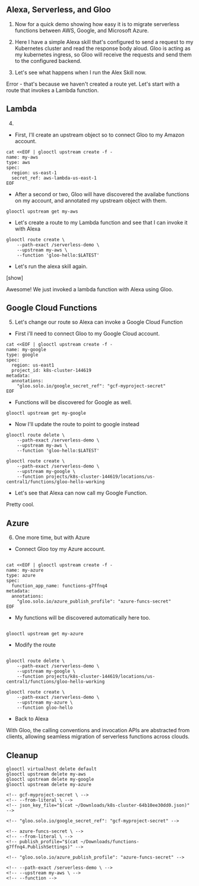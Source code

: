 ## Alexa, Serverless, and Gloo


1. Now for a quick demo showing how easy it is to migrate serverless functions
between AWS, Google, and Microsoft Azure.

2. Here I have a simple Alexa skill that's configured to send a request
to my Kubernetes cluster and read the response body aloud. Gloo is acting
as my kubernetes ingress, so Gloo will receive the requests and send them
to the configured backend.

3. Let's see what happens when I run the Alex Skill now.

<show>

Error - that's because we haven't created a route yet. Let's
start with a route that invokes a Lambda function.


## Lambda

4.
* First, I'll create an upstream object so to connect Gloo to my Amazon account.


```
cat <<EOF | glooctl upstream create -f -
name: my-aws
type: aws
spec:
  region: us-east-1
  secret_ref: aws-lambda-us-east-1
EOF
```


* After a second or two, Gloo will have discovered the availabe functions
on my account, and annotated my upstream object with them.


```
glooctl upstream get my-aws
```

* Let's create a route to my Lambda function and see that I can invoke it
with Alexa


```
glooctl route create \
    --path-exact /serverless-demo \
    --upstream my-aws \
    --function 'gloo-hello:$LATEST'
```


* Let's run the alexa skill again.

 [show]

Awesome! We just invoked a lambda function
with Alexa using Gloo.


## Google Cloud Functions

5. Let's change our route so Alexa can invoke a Google Cloud Function

* First i'll need to connect Gloo to my Google Cloud account.

```
cat <<EOF | glooctl upstream create -f -
name: my-google
type: google
spec:
  region: us-east1
  project_id: k8s-cluster-144619
metadata:
  annotations:
    "gloo.solo.io/google_secret_ref": "gcf-myproject-secret"
EOF
```

* Functions will be discovered for Google as well.

```
glooctl upstream get my-google
```

* Now I'll update the route to point to google instead
```
glooctl route delete \
    --path-exact /serverless-demo \
    --upstream my-aws \
    --function 'gloo-hello:$LATEST'

glooctl route create \
    --path-exact /serverless-demo \
    --upstream my-google \
    --function projects/k8s-cluster-144619/locations/us-central1/functions/gloo-hello-working
```

* Let's see that Alexa can now call my Google Function.

<show>

Pretty cool.

## Azure

6. One more time, but with Azure
* Connect Gloo toy my Azure account.
```

cat <<EOF | glooctl upstream create -f -
name: my-azure
type: azure
spec:
  function_app_name: functions-g7ffnq4
metadata:
  annotations:
    "gloo.solo.io/azure_publish_profile": "azure-funcs-secret"
EOF

```

* My functions will be discovered automatically here too.
```

glooctl upstream get my-azure

```

* Modify the route

```

glooctl route delete \
    --path-exact /serverless-demo \
    --upstream my-google \
    --function projects/k8s-cluster-144619/locations/us-central1/functions/gloo-hello-working

glooctl route create \
    --path-exact /serverless-demo \
    --upstream my-azure \
    --function gloo-hello

```

* Back to Alexa

<show>


With Gloo, the calling conventions and invocation APIs are abstracted from
clients, allowing seamless migration of serverless functions across clouds.



## Cleanup

```
glooctl virtualhost delete default
glooctl upstream delete my-aws
glooctl upstream delete my-google
glooctl upstream delete my-azure
```


<!-- ## lambda -->

<!-- glooctl secret create aws --name aws-lambda-us-east-1 -->

<!-- cat <<EOF | glooctl upstream create -f - -->
<!-- name: my-aws -->
<!-- type: aws -->
<!-- spec: -->
  <!-- region: us-east-1 -->
  <!-- secret_ref: aws-lambda-us-east-1 -->
<!-- EOF -->


<!-- ## gcf -->

<!-- kubectl create secret generic \ -->
    <!-- gcf-myproject-secret \ -->
    <!-- --from-literal \ -->
    <!-- json_key_file="$(cat ~/Downloads/k8s-cluster-64b10ee30dd0.json)" -->

<!-- cat <<EOF | glooctl upstream create -f - -->
<!-- name: my-google -->
<!-- type: google -->
<!-- spec: -->
  <!-- region: us-east1 -->
  <!-- project_id: k8s-cluster-144619 -->
<!-- metadata: -->
  <!-- annotations: -->
    <!-- "gloo.solo.io/google_secret_ref": "gcf-myproject-secret" -->
<!-- EOF -->

<!-- ## azure -->

<!-- kubectl create secret generic \ -->
    <!-- azure-funcs-secret \ -->
    <!-- --from-literal \ -->
    <!-- publish_profile="$(cat ~/Downloads/functions-g7ffnq4.PublishSettings)" -->

<!-- cat <<EOF | glooctl upstream create -f - -->
<!-- name: my-azure -->
<!-- type: azure -->
<!-- spec: -->
  <!-- function_app_name: functions-g7ffnq4 -->
<!-- metadata: -->
  <!-- annotations: -->
    <!-- "gloo.solo.io/azure_publish_profile": "azure-funcs-secret" -->
<!-- EOF -->

<!-- ## virtualhost -->

<!-- glooctl route create \ -->
    <!-- --path-exact /serverless-demo \ -->
    <!-- --upstream my-aws \ -->
    <!-- --function -->
